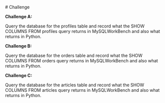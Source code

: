 # Challenge

**Challenge A:**

Query the database for the profiles table and record what the SHOW COLUMNS FROM profiles query returns in MySQLWorkBench and also what returns in Python.

**Challenge B:**

Query the database for the orders table and record what the SHOW COLUMNS FROM orders query returns in MySQLWorkBench and also what returns in Python.

**Challenge C:**

Query the database for the articles table and record what the SHOW COLUMNS FROM articles query returns in MySQLWorkBench and also what returns in Python.